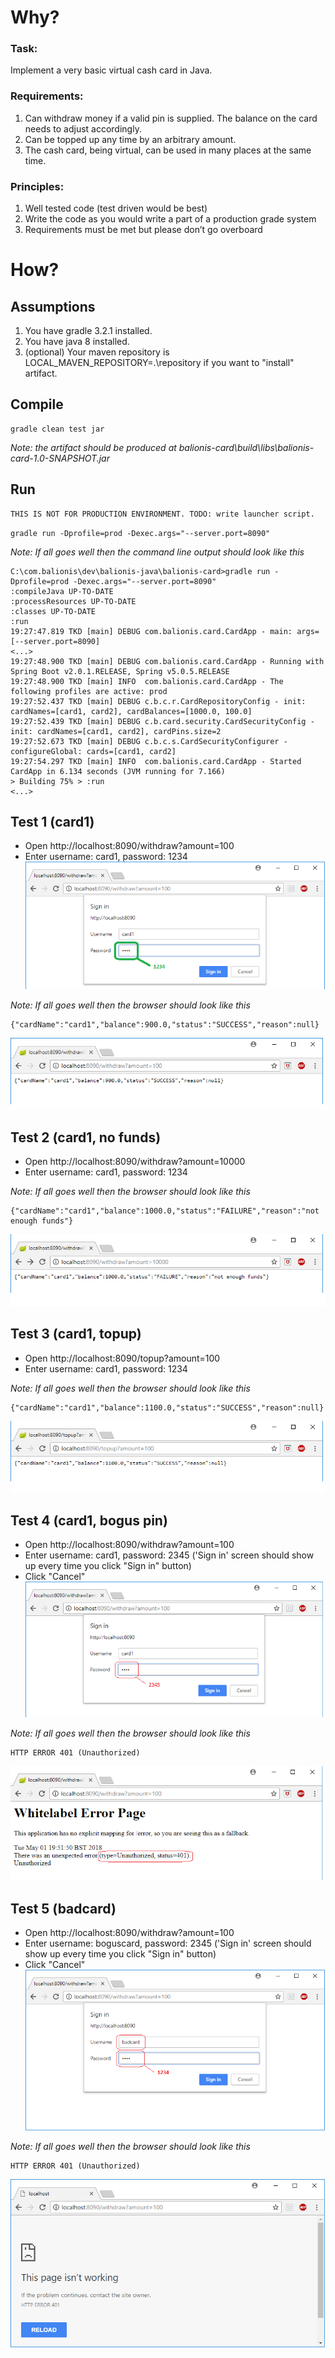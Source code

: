 # Why?

### Task:

Implement a very basic virtual cash card in Java.
 
### Requirements:
1. Can withdraw money if a valid pin is supplied. The balance on the card needs to adjust accordingly.
2. Can be topped up any time by an arbitrary amount.
3. The cash card, being virtual, can be used in many places at the same time.
 
### Principles:
1.  Well tested code (test driven would be best)
2.  Write the code as you would write a part of a production grade system
3.  Requirements must be met but please don’t go overboard

# How?

## Assumptions

1. You have gradle 3.2.1 installed.
2. You have java 8 installed.
3. (optional) Your maven repository is LOCAL_MAVEN_REPOSITORY=.\repository if you want to "install" artifact.

## Compile

```
gradle clean test jar
```

_Note: the artifact should be produced at balionis-card\build\libs\balionis-card-1.0-SNAPSHOT.jar_

## Run

```diff
THIS IS NOT FOR PRODUCTION ENVIRONMENT. TODO: write launcher script.
```

```
gradle run -Dprofile=prod -Dexec.args="--server.port=8090"
```

_Note: If all goes well then the command line output should look like this_
```
C:\com.balionis\dev\balionis-java\balionis-card>gradle run -Dprofile=prod -Dexec.args="--server.port=8090"
:compileJava UP-TO-DATE
:processResources UP-TO-DATE
:classes UP-TO-DATE
:run
19:27:47.819 TKD [main] DEBUG com.balionis.card.CardApp - main: args=[--server.port=8090]
<...>
19:27:48.900 TKD [main] DEBUG com.balionis.card.CardApp - Running with Spring Boot v2.0.1.RELEASE, Spring v5.0.5.RELEASE
19:27:48.900 TKD [main] INFO  com.balionis.card.CardApp - The following profiles are active: prod
19:27:52.437 TKD [main] DEBUG c.b.c.r.CardRepositoryConfig - init: cardNames=[card1, card2], cardBalances=[1000.0, 100.0]
19:27:52.439 TKD [main] DEBUG c.b.card.security.CardSecurityConfig - init: cardNames=[card1, card2], cardPins.size=2
19:27:52.673 TKD [main] DEBUG c.b.c.s.CardSecurityConfigurer - configureGlobal: cards=[card1, card2]
19:27:54.297 TKD [main] INFO  com.balionis.card.CardApp - Started CardApp in 6.134 seconds (JVM running for 7.166)
> Building 75% > :run
<...>
```

## Test 1 (card1)

* Open http://localhost:8090/withdraw?amount=100
* Enter username: card1, password: 1234
![alt text](docs/images/1_1.png "Test 1 (card1) Step 1")

_Note: If all goes well then the browser should look like this_
```
{"cardName":"card1","balance":900.0,"status":"SUCCESS","reason":null}
```
![alt text](docs/images/1_2.png "Test 1 (card1) Step 2")


## Test 2 (card1, no funds)

* Open http://localhost:8090/withdraw?amount=10000
* Enter username: card1, password: 1234

_Note: If all goes well then the browser should look like this_
```
{"cardName":"card1","balance":1000.0,"status":"FAILURE","reason":"not enough funds"}
```
![alt text](docs/images/2_2.png "Test 2 (card1, no funds) Step 2")

## Test 3 (card1, topup)

* Open http://localhost:8090/topup?amount=100
* Enter username: card1, password: 1234

_Note: If all goes well then the browser should look like this_
```
{"cardName":"card1","balance":1100.0,"status":"SUCCESS","reason":null}
```
![alt text](docs/images/3_2.png "Test 3 (card1, topup) Step 2")

## Test 4 (card1, bogus pin)

* Open http://localhost:8090/withdraw?amount=100
* Enter username: card1, password: 2345 ('Sign in' screen should show up every time you click "Sign in" button)
* Click "Cancel"
![alt text](docs/images/4_1.png "Test 4 (card1, badpin) Step 1")

_Note: If all goes well then the browser should look like this_
```
HTTP ERROR 401 (Unauthorized)
```
![alt text](docs/images/4_2.png "Test 4 (card1, badpin) Step 2")

## Test 5 (badcard)

* Open http://localhost:8090/withdraw?amount=100
* Enter username: boguscard, password: 2345 ('Sign in' screen should show up every time you click "Sign in" button)
* Click "Cancel"
![alt text](docs/images/5_1.png "Test 5 (badcard) Step 1")

_Note: If all goes well then the browser should look like this_
```
HTTP ERROR 401 (Unauthorized)
```
![alt text](docs/images/5_2.png "Test 5 (badcard) Step 2")
